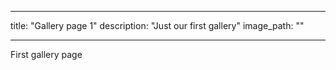 ___
title: "Gallery page 1"
description: "Just our first gallery"
image_path: ""
___

First gallery page